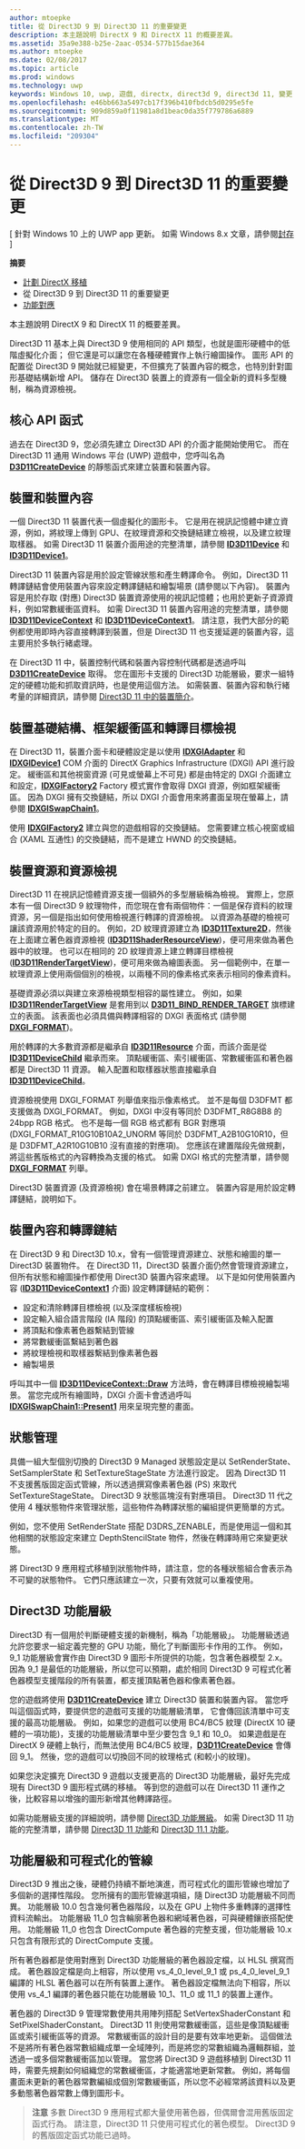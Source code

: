 ```yaml
---
author: mtoepke
title: 從 Direct3D 9 到 Direct3D 11 的重要變更
description: 本主題說明 DirectX 9 和 DirectX 11 的概要差異。
ms.assetid: 35a9e388-b25e-2aac-0534-577b15dae364
ms.author: mtoepke
ms.date: 02/08/2017
ms.topic: article
ms.prod: windows
ms.technology: uwp
keywords: Windows 10, uwp, 遊戲, directx, direct3d 9, direct3d 11, 變更
ms.openlocfilehash: e46bb663a5497cb17f396b410fbdcb5d0295e5fe
ms.sourcegitcommit: 909d859a0f11981a8d1beac0da35f779786a6889
ms.translationtype: MT
ms.contentlocale: zh-TW
ms.locfileid: "209304"
---
```

# <a name="important-changes-from-direct3d-9-to-direct3d-11"></a>從 Direct3D 9 到 Direct3D 11 的重要變更


\[ 針對 Windows 10 上的 UWP app 更新。 如需 Windows 8.x 文章，請參閱[封存](http://go.microsoft.com/fwlink/p/?linkid=619132) \]

**摘要**

-   [計劃 DirectX 移植](plan-your-directx-port.md)
-   從 Direct3D 9 到 Direct3D 11 的重要變更
-   [功能對應](feature-mapping.md)


本主題說明 DirectX 9 和 DirectX 11 的概要差異。

Direct3D 11 基本上與 Direct3D 9 使用相同的 API 類型，也就是圖形硬體中的低階虛擬化介面； 但它還是可以讓您在各種硬體實作上執行繪圖操作。 圖形 API 的配置從 Direct3D 9 開始就已經變更，不但擴充了裝置內容的概念，也特別針對圖形基礎結構新增 API。 儲存在 Direct3D 裝置上的資源有一個全新的資料多型機制，稱為資源檢視。

## <a name="core-api-functions"></a>核心 API 函式


過去在 Direct3D 9，您必須先建立 Direct3D API 的介面才能開始使用它。 而在 Direct3D 11 通用 Windows 平台 (UWP) 遊戲中，您呼叫名為 [**D3D11CreateDevice**](https://msdn.microsoft.com/library/windows/desktop/ff476082) 的靜態函式來建立裝置和裝置內容。

## <a name="devices-and-device-context"></a>裝置和裝置內容


一個 Direct3D 11 裝置代表一個虛擬化的圖形卡。 它是用在視訊記憶體中建立資源，例如，將紋理上傳到 GPU、在紋理資源和交換鏈結建立檢視，以及建立紋理取樣器。 如需 Direct3D 11 裝置介面用途的完整清單，請參閱 [**ID3D11Device**](https://msdn.microsoft.com/library/windows/desktop/ff476379) 和 [**ID3D11Device1**](https://msdn.microsoft.com/library/windows/desktop/hh404575)。

Direct3D 11 裝置內容是用於設定管線狀態和產生轉譯命令。 例如，Direct3D 11 轉譯鏈結會使用裝置內容來設定轉譯鏈結和繪製場景 (請參閱以下內容)。 裝置內容是用於存取 (對應) Direct3D 裝置資源使用的視訊記憶體；也用於更新子資源資料，例如常數緩衝區資料。 如需 Direct3D 11 裝置內容用途的完整清單，請參閱 [**ID3D11DeviceContext**](https://msdn.microsoft.com/library/windows/desktop/ff476385) 和 [**ID3D11DeviceContext1**](https://msdn.microsoft.com/library/windows/desktop/hh404598)。 請注意，我們大部分的範例都使用即時內容直接轉譯到裝置，但是 Direct3D 11 也支援延遲的裝置內容，這主要用於多執行緒處理。

在 Direct3D 11 中，裝置控制代碼和裝置內容控制代碼都是透過呼叫 [**D3D11CreateDevice**](https://msdn.microsoft.com/library/windows/desktop/ff476082) 取得。 您在圖形卡支援的 Direct3D 功能層級，要求一組特定的硬體功能和抓取資訊時，也是使用這個方法。 如需裝置、裝置內容和執行緒考量的詳細資訊，請參閱 [Direct3D 11 中的裝置簡介](https://msdn.microsoft.com/library/windows/desktop/ff476880)。

## <a name="device-infrastructure-frame-buffers-and-render-target-views"></a>裝置基礎結構、框架緩衝區和轉譯目標檢視


在 Direct3D 11，裝置介面卡和硬體設定是以使用 [**IDXGIAdapter**](https://msdn.microsoft.com/library/windows/desktop/bb174523) 和 [**IDXGIDevice1**](https://msdn.microsoft.com/library/windows/desktop/hh404543) COM 介面的 DirectX Graphics Infrastructure (DXGI) API 進行設定。 緩衝區和其他視窗資源 (可見或螢幕上不可見) 都是由特定的 DXGI 介面建立和設定，[**IDXGIFactory2**](https://msdn.microsoft.com/library/windows/desktop/hh404556) Factory 模式實作會取得 DXGI 資源，例如框架緩衝區。 因為 DXGI 擁有交換鏈結，所以 DXGI 介面會用來將畫面呈現在螢幕上，請參閱 [**IDXGISwapChain1**](https://msdn.microsoft.com/library/windows/desktop/hh404631)。

使用 [**IDXGIFactory2**](https://msdn.microsoft.com/library/windows/desktop/hh404556) 建立與您的遊戲相容的交換鏈結。 您需要建立核心視窗或組合 (XAML 互通性) 的交換鏈結，而不是建立 HWND 的交換鏈結。

## <a name="device-resources-and-resource-views"></a>裝置資源和資源檢視


Direct3D 11 在視訊記憶體資源支援一個額外的多型層級稱為檢視。 實際上，您原本有一個 Direct3D 9 紋理物件，而您現在會有兩個物件：一個是保存資料的紋理資源，另一個是指出如何使用檢視進行轉譯的資源檢視。 以資源為基礎的檢視可讓該資源用於特定的目的。 例如，2D 紋理資源建立為 [**ID3D11Texture2D**](https://msdn.microsoft.com/library/windows/desktop/ff476635)，然後在上面建立著色器資源檢視 ([**ID3D11ShaderResourceView**](https://msdn.microsoft.com/library/windows/desktop/ff476628))，便可用來做為著色器中的紋理。 也可以在相同的 2D 紋理資源上建立轉譯目標檢視 ([**ID3D11RenderTargetView**](https://msdn.microsoft.com/library/windows/desktop/ff476582))，便可用來做為繪圖表面。 另一個範例中，在單一紋理資源上使用兩個個別的檢視，以兩種不同的像素格式來表示相同的像素資料。

基礎資源必須以與建立來源檢視類型相容的屬性建立。 例如，如果 [**ID3D11RenderTargetView**](https://msdn.microsoft.com/library/windows/desktop/ff476582) 是套用到以 [**D3D11\_BIND\_RENDER\_TARGET**](https://msdn.microsoft.com/library/windows/desktop/ff476085) 旗標建立的表面。 該表面也必須具備與轉譯相容的 DXGI 表面格式 (請參閱 [**DXGI_FORMAT**](https://msdn.microsoft.com/library/windows/desktop/bb173059))。

用於轉譯的大多數資源都是繼承自 [**ID3D11Resource**](https://msdn.microsoft.com/library/windows/desktop/ff476584) 介面，而該介面是從 [**ID3D11DeviceChild**](https://msdn.microsoft.com/library/windows/desktop/ff476380) 繼承而來。 頂點緩衝區、索引緩衝區、常數緩衝區和著色器都是 Direct3D 11 資源。 輸入配置和取樣器狀態直接繼承自 [**ID3D11DeviceChild**](https://msdn.microsoft.com/library/windows/desktop/ff476380)。

資源檢視使用 DXGI\_FORMAT 列舉值來指示像素格式。 並不是每個 D3DFMT 都支援做為 DXGI\_FORMAT。 例如，DXGI 中沒有等同於 D3DFMT\_R8G8B8 的 24bpp RGB 格式。 也不是每一個 RGB 格式都有 BGR 對應項 (DXGI\_FORMAT\_R10G10B10A2\_UNORM 等同於 D3DFMT\_A2B10G10R10，但是 D3DFMT\_A2R10G10B10 沒有直接的對應項)。 您應該在建置階段先做規劃，將這些舊版格式的內容轉換為支援的格式。 如需 DXGI 格式的完整清單，請參閱 [**DXGI\_FORMAT**](https://msdn.microsoft.com/library/windows/desktop/bb173059) 列舉。

Direct3D 裝置資源 (及資源檢視) 會在場景轉譯之前建立。 裝置內容是用於設定轉譯鏈結，說明如下。

## <a name="device-context-and-the-rendering-chain"></a>裝置內容和轉譯鏈結


在 Direct3D 9 和 Direct3D 10.x，曾有一個管理資源建立、狀態和繪圖的單一 Direct3D 裝置物件。 在 Direct3D 11，Direct3D 裝置介面仍然會管理資源建立，但所有狀態和繪圖操作都使用 Direct3D 裝置內容來處理。 以下是如何使用裝置內容 ([**ID3D11DeviceContext1**](https://msdn.microsoft.com/library/windows/desktop/hh404598) 介面) 設定轉譯鏈結的範例：

-   設定和清除轉譯目標檢視 (以及深度樣板檢視)
-   設定輸入組合語言階段 (IA 階段) 的頂點緩衝區、索引緩衝區及輸入配置
-   將頂點和像素著色器繫結到管線
-   將常數緩衝區繫結到著色器
-   將紋理檢視和取樣器繫結到像素著色器
-   繪製場景

呼叫其中一個 [**ID3D11DeviceContext::Draw**](https://msdn.microsoft.com/library/windows/desktop/ff476407) 方法時，會在轉譯目標檢視繪製場景。 當您完成所有繪圖時，DXGI 介面卡會透過呼叫 [**IDXGISwapChain1::Present1**](https://msdn.microsoft.com/library/windows/desktop/hh446797) 用來呈現完整的畫面。

## <a name="state-management"></a>狀態管理


具備一組大型個別切換的 Direct3D 9 Managed 狀態設定是以 SetRenderState、SetSamplerState 和 SetTextureStageState 方法進行設定。 因為 Direct3D 11 不支援舊版固定函式管線，所以透過撰寫像素著色器 (PS) 來取代 SetTextureStageState。 Direct3D 9 狀態區塊沒有對應項目。 Direct3D 11 代之使用 4 種狀態物件來管理狀態，這些物件為轉譯狀態的編組提供更簡單的方式。

例如，您不使用 SetRenderState 搭配 D3DRS\_ZENABLE，而是使用這一個和其他相關的狀態設定來建立 DepthStencilState 物件，然後在轉譯時用它來變更狀態。

將 Direct3D 9 應用程式移植到狀態物件時，請注意，您的各種狀態組合會表示為不可變的狀態物件。 它們只應該建立一次，只要有效就可以重複使用。

## <a name="direct3d-feature-levels"></a>Direct3D 功能層級


Direct3D 有一個用於判斷硬體支援的新機制，稱為「功能層級」。 功能層級透過允許您要求一組定義完整的 GPU 功能，簡化了判斷圖形卡作用的工作。 例如，9\_1 功能層級會實作由 Direct3D 9 圖形卡所提供的功能，包含著色器模型 2.x。 因為 9\_1 是最低的功能層級，所以您可以預期，處於相同 Direct3D 9 可程式化著色器模型支援階段的所有裝置，都支援頂點著色器和像素著色器。

您的遊戲將使用 [**D3D11CreateDevice**](https://msdn.microsoft.com/library/windows/desktop/ff476082) 建立 Direct3D 裝置和裝置內容。 當您呼叫這個函式時，要提供您的遊戲可支援的功能層級清單， 它會傳回該清單中可支援的最高功能層級。 例如，如果您的遊戲可以使用 BC4/BC5 紋理 (DirectX 10 硬體的一項功能)，支援的功能層級清單中至少要包含 9\_1 和 10\_0。 如果遊戲是在 DirectX 9 硬體上執行，而無法使用 BC4/BC5 紋理，[**D3D11CreateDevice**](https://msdn.microsoft.com/library/windows/desktop/ff476082) 會傳回 9\_1。 然後，您的遊戲可以切換回不同的紋理格式 (和較小的紋理)。

如果您決定擴充 Direct3D 9 遊戲以支援更高的 Direct3D 功能層級，最好先完成現有 Direct3D 9 圖形程式碼的移植。 等到您的遊戲可以在 Direct3D 11 運作之後，比較容易以增強的圖形新增其他轉譯路徑。

如需功能層級支援的詳細說明，請參閱 [Direct3D 功能層級](https://msdn.microsoft.com/library/windows/desktop/ff476876)。 如需 Direct3D 11 功能的完整清單，請參閱 [Direct3D 11 功能](https://msdn.microsoft.com/library/windows/desktop/ff476342)和 [Direct3D 11.1 功能](https://msdn.microsoft.com/library/windows/desktop/hh404562)。

## <a name="feature-levels-and-the-programmable-pipeline"></a>功能層級和可程式化的管線


Direct3D 9 推出之後，硬體仍持續不斷地演進，而可程式化的圖形管線也增加了多個新的選擇性階段。 您所擁有的圖形管線選項組，隨 Direct3D 功能層級不同而異。 功能層級 10.0 包含幾何著色器階段，以及在 GPU 上物件多重轉譯的選擇性資料流輸出。 功能層級 11\_0 包含輪廓著色器和網域著色器，可與硬體鑲嵌搭配使用。 功能層級 11\_0 也包含 DirectCompute 著色器的完整支援，但功能層級 10.x 只包含有限形式的 DirectCompute 支援。

所有著色器都是使用對應到 Direct3D 功能層級的著色器設定檔，以 HLSL 撰寫而成。 著色器設定檔是向上相容，所以使用 vs\_4\_0\_level\_9\_1 或 ps\_4\_0\_level\_9\_1 編譯的 HLSL 著色器可以在所有裝置上運作。 著色器設定檔無法向下相容，所以使用 vs\_4\_1 編譯的著色器只能在功能層級 10\_1、11\_0 或 11\_1 的裝置上運作。

著色器的 Direct3D 9 管理常數使用共用陣列搭配 SetVertexShaderConstant 和 SetPixelShaderConstant。 Direct3D 11 則使用常數緩衝區，這些是像頂點緩衝區或索引緩衝區等的資源。 常數緩衝區的設計目的是要有效率地更新。 這個做法不是將所有著色器常數組織成單一全域陣列，而是將您的常數組織為邏輯群組，並透過一或多個常數緩衝區加以管理。 當您將 Direct3D 9 遊戲移植到 Direct3D 11 時，需要先規劃如何組織您的常數緩衝區，才能適當地更新常數。 例如，將每個畫面未更新的著色器常數編組成個別常數緩衝區，所以您不必經常將該資料以及更多動態著色器常數上傳到圖形卡。

> **注意** 多數 Direct3D 9 應用程式都大量使用著色器，但偶爾會混用舊版固定函式行為。 請注意，Direct3D 11 只使用可程式化的著色模型。 Direct3D 9 的舊版固定函式功能已過時。

 

 

 





